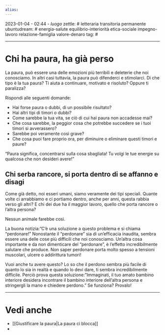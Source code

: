 ```yaml
---
alias: 
---
```

2023-01-04 - 02:44 - *luogo*
zettle: # letteraria transitoria permanente
ubuntudream: # energia-salute equilibrio-interiorità etica-sociale impegno-lavoro relazione-famiglia valore-denaro 
tag: #

---
# Chi ha paura, ha già perso
La paura, può essere una delle emozioni più terribili e deleterie che noi conosciamo. In altri casi tuttavia, la paura può difenderci e stimolarci. Di che tipo è la tua paura? Ti aiuta a continuare, motivato e risoluto? Oppure ti paralizza?

Rispondi alle seguenti domande:

- Hai forse paura o dubbi, di un possibile risultato?
- Hai altri tipi di timori o dubbi?
- Come sarebbe la tua vita, se ciò di cui hai paura non accadesse mai?
- Che cosa sarebbe, la peggior cosa che potrebbe succedere se i tuoi timori si avverassero?
- Sarebbe poi veramente così grave?
- Che cosa puoi fare proprio ora, per diminuire o eliminare questi timori e paure?

“Paura significa, concentrarsi sulla cosa sbagliata! Tu volgi le tue energie su qualcosa che non desideri avere!”


## Chi serba rancore, si porta dentro di se affanno e disagi

Come già detto, noi esseri umani, siamo veramente dei tipi speciali. Quante volte ci arrabbiamo e ci portiamo dentro, anche per anni, questa rabbia verso gli altri? E chi dei due ha il maggior lavoro, quello che porta rancore o l’altra persona?

Nessun animale farebbe così.

La buona notizia:”C’è una soluzione a questo problema e si chiama “perdonare!” Nonostante il “perdonare” sia di un’efficacia inaudita, sembra essere una delle cose più difficili che noi conosciamo. Un’altra cosa importante e da non dimenticare del “perdonare”, è l’effetto incredibilmente salutare che produce. Non saper perdonare porta molto spesso a tensioni muscolari, ulcere o addirittura tumori!

Vuoi anche tu avere questo? Lo so che il perdono sembra più facile di quanto lo sia in realtà e quando lo devi dare, ti sembra incredibilmente difficile. Perciò prova questa soluzione:”Immaginati, il tuo amato bambino interiore desidera incontrare il bambino interiore dell’altra persona e stringergli la mano e chiedere perdono.” Se funziona? Provalo!



---
# Vedi anche
- [[Giustificare la paura|La paura ci blocca]]
- 